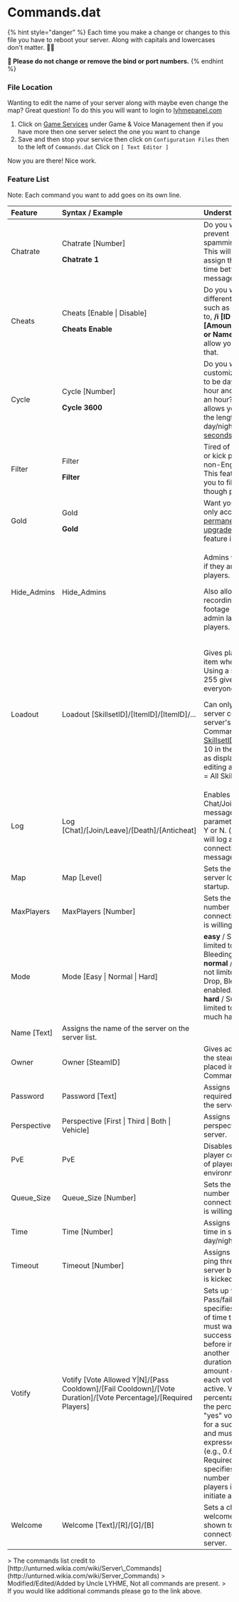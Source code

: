 # Commands.dat

{% hint style="danger" %}
Each time you make a change or changes to this file you have to reboot your server. Along with capitals and lowercases don't matter. 💪🏼

**📢 Please do not change or remove the bind or port numbers.**
{% endhint %}

### File Location <a id="where-is-it-located"></a>

Wanting to edit the name of your server along with maybe even change the map? Great question! To do this you will want to login to [lyhmepanel.com](https://lyhmepanel.com) 

1. Click on [Game Services](http://lyhmepanel.com/Interface/GameHosting/GameServers.aspx) under Game & Voice Management then if you have more then one server select the one you want to change
2. Save and then stop your service then click on `Configuration Files` then to the left of `Commands.dat` Click on `[ Text Editor ]`

Now you are there! Nice work.

### Feature List <a id="where-is-it-located"></a>

Note: Each command you want to add goes on its own line.

<table>
  <thead>
    <tr>
      <th style="text-align:left">Feature</th>
      <th style="text-align:left">Syntax / Example</th>
      <th style="text-align:left">Understanding</th>
    </tr>
  </thead>
  <tbody>
    <tr>
      <td style="text-align:left">Chatrate</td>
      <td style="text-align:left">
        <p>Chatrate [Number]</p>
        <p><b>Chatrate 1</b>
        </p>
      </td>
      <td style="text-align:left">Do you want to prevent players from spamming messages? This will allow
        you to assign the minimum time between chat messages.</td>
    </tr>
    <tr>
      <td style="text-align:left">Cheats</td>
      <td style="text-align:left">
        <p>Cheats [Enable | Disable]</p>
        <p><b>Cheats Enable</b>
        </p>
      </td>
      <td style="text-align:left">Do you want to use different commands such as but not limited to, <b>/i [ID or Name] [Amount]</b> and <b>/v [ID or Name]</b>?
        This will allow you to do just that.</td>
    </tr>
    <tr>
      <td style="text-align:left">Cycle</td>
      <td style="text-align:left">
        <p>Cycle [Number]</p>
        <p><b>Cycle 3600</b>
        </p>
      </td>
      <td style="text-align:left">Do you want to customize your server to be day time for one hour and night
        time for an hour? This feature allows you to assign the length of the day/night
        cycle in <a href="https://www.saving.org/calculators/hours-minutes-seconds-calculator">seconds</a>.</td>
    </tr>
    <tr>
      <td style="text-align:left">Filter</td>
      <td style="text-align:left">
        <p>Filter</p>
        <p><b>Filter</b>
        </p>
      </td>
      <td style="text-align:left">Tired of trying to ban or kick players with non-English names? This feature
        will allows you to filters out though players.</td>
    </tr>
    <tr>
      <td style="text-align:left">Gold</td>
      <td style="text-align:left">
        <p>Gold</p>
        <p><b>Gold</b>
        </p>
      </td>
      <td style="text-align:left">Want your server to only accept <a href="https://store.steampowered.com/app/306460/Unturned__Permanent_Gold_Upgrade/">permanent gold upgrade</a> players?
        This feature is for you!</td>
    </tr>
    <tr>
      <td style="text-align:left">Hide_Admins</td>
      <td style="text-align:left">Hide_Admins</td>
      <td style="text-align:left">
        <p>Admins will appear as if they are normal players.</p>
        <p>Also allows the recording of cinematic footage without the admin labels
          visible to players.</p>
      </td>
    </tr>
    <tr>
      <td style="text-align:left">Loadout</td>
      <td style="text-align:left">Loadout [SkillsetID]/[ItemID]/[ItemID]/...</td>
      <td style="text-align:left">
        <p>Gives players each item when spawning. Using a skillset ID of 255 gives
          the item to everyone.</p>
        <p>Can only be used in a server console or the server's Commands.dat file.
          <a
          href="https://unturned.fandom.com/wiki/Character_Skillsets">SkillsetIDs</a>are from 0-10 in the same order as displayed when editing
            a survivor. 255 = All Skillsets.</p>
      </td>
    </tr>
    <tr>
      <td style="text-align:left">Log</td>
      <td style="text-align:left">Log [Chat]/[Join/Leave]/[Death]/[Anticheat]</td>
      <td style="text-align:left">Enables logging Chat/Join/Leave/Death messages. Each parameter can only
        be Y or N. (eg. log y/y/y will log all chat, connections and death messages.)</td>
    </tr>
    <tr>
      <td style="text-align:left">Map</td>
      <td style="text-align:left">Map [Level]</td>
      <td style="text-align:left">Sets the map that the server loads on startup.</td>
    </tr>
    <tr>
      <td style="text-align:left">MaxPlayers</td>
      <td style="text-align:left">MaxPlayers [Number]</td>
      <td style="text-align:left">Sets the maximum number of connections the server is willing to accept.</td>
    </tr>
    <tr>
      <td style="text-align:left">Mode</td>
      <td style="text-align:left">Mode [Easy | Normal | Hard]</td>
      <td style="text-align:left"><b>easy</b> / Such as but not limited to: Bullet Drop, Bleeding are disabled.
        <br
        /><b>normal</b> / Such as but not limited to: Bullet Drop, Bleeding are enabled.
        <br
        /><b>hard</b> / Such as but not limited to: Zombies are much harder.</td>
    </tr>
    <tr>
      <td style="text-align:left">Name [Text]</td>
      <td style="text-align:left">Assigns the name of the server on the server list.</td>
      <td style="text-align:left"></td>
    </tr>
    <tr>
      <td style="text-align:left">Owner</td>
      <td style="text-align:left">Owner [SteamID]</td>
      <td style="text-align:left">Gives admin rights to the steamid. Must be placed in the server's Commands.dat</td>
    </tr>
    <tr>
      <td style="text-align:left">Password</td>
      <td style="text-align:left">Password [Text]</td>
      <td style="text-align:left">Assigns the codeword required for entry to the server.</td>
    </tr>
    <tr>
      <td style="text-align:left">Perspective</td>
      <td style="text-align:left">Perspective [First | Third | Both | Vehicle]</td>
      <td style="text-align:left">Assigns the perspective of the server.</td>
    </tr>
    <tr>
      <td style="text-align:left">PvE</td>
      <td style="text-align:left">PvE</td>
      <td style="text-align:left">Disables player versus player combat in favor of player versus environment.</td>
    </tr>
    <tr>
      <td style="text-align:left">Queue_Size</td>
      <td style="text-align:left">Queue_Size [Number]</td>
      <td style="text-align:left">Sets the maximum number of queued connections the server is willing to
        hold on to.</td>
    </tr>
    <tr>
      <td style="text-align:left">Time</td>
      <td style="text-align:left">Time [Number]</td>
      <td style="text-align:left">Assigns the current time in seconds of the day/night cycle.</td>
    </tr>
    <tr>
      <td style="text-align:left">Timeout</td>
      <td style="text-align:left">Timeout [Number]</td>
      <td style="text-align:left">Assigns a maximum ping threshold to the server before a client is kicked.</td>
    </tr>
    <tr>
      <td style="text-align:left">Votify</td>
      <td style="text-align:left">Votify [Vote Allowed Y|N]/[Pass Cooldown]/[Fail Cooldown]/[Vote Duration]/[Vote
        Percentage]/[Required Players]</td>
      <td style="text-align:left">Sets up voting. Pass/fail cooldown specifies the amount of time that players
        must wait after a successful/failed vote before initiating another vote.
        Vote duration specifies the amount of time for each vote to remain active.
        Vote percentage indicates the percentage of "yes" votes required for a
        successful vote and must be expressed in decimals (e.g., 0.6 for 60%).
        Required players specifies the minimum number of connected players in order
        to initiate a vote.</td>
    </tr>
    <tr>
      <td style="text-align:left">Welcome</td>
      <td style="text-align:left">Welcome [Text]/[R]/[G]/[B]</td>
      <td style="text-align:left">Sets a chat box welcome message shown to clients when connected to the
        server.
        <br />
      </td>
    </tr>
  </tbody>
</table>> The commands list credit to [http://unturned.wikia.com/wiki/Server\_Commands](http://unturned.wikia.com/wiki/Server_Commands)  
> Modified/Edited/Added by Uncle LYHME, Not all commands are present.  
> If you would like additional commands please go to the link above.

